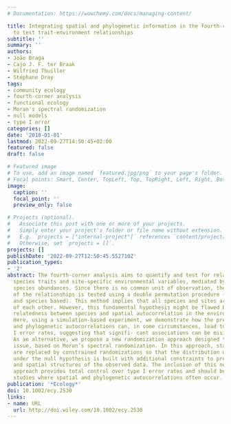 ```yaml
---
# Documentation: https://wowchemy.com/docs/managing-content/

title: Integrating spatial and phylogenetic information in the fourth-corner analysis
  to test trait-environment relationships
subtitle: ''
summary: ''
authors:
- João Braga
- Cajo J. F. ter Braak
- Wilfried Thuiller
- Stéphane Dray
tags:
- community ecology
- fourth-corner analysis
- functional ecology
- Moran's spectral randomization
- null models
- type I error
categories: []
date: '2018-01-01'
lastmod: 2022-09-27T14:50:45+02:00
featured: false
draft: false

# Featured image
# To use, add an image named `featured.jpg/png` to your page's folder.
# Focal points: Smart, Center, TopLeft, Top, TopRight, Left, Right, BottomLeft, Bottom, BottomRight.
image:
  caption: ''
  focal_point: ''
  preview_only: false

# Projects (optional).
#   Associate this post with one or more of your projects.
#   Simply enter your project's folder or file name without extension.
#   E.g. `projects = ["internal-project"]` references `content/project/deep-learning/index.md`.
#   Otherwise, set `projects = []`.
projects: []
publishDate: '2022-09-27T12:50:45.552710Z'
publication_types:
- '2'
abstract: The fourth-corner analysis aims to quantify and test for relationships between
  species traits and site-specific environmental variables, mediated by site-specific
  species abundances. Since there is no common unit of observation, the significance
  of the relationships is tested using a double permutation procedure (site based
  and species based). This method implies that all species and sites are independent
  of each other. However, this fundamental hypothesis might be flawed because of phylogenetic
  relatedness between species and spatial autocorrelation in the environmental data.
  Here, using a simulation-based experiment, we demonstrate how the presence of spatial
  and phylogenetic autocorrelations can, in some circumstances, lead to inflated type
  I error rates, suggesting that signifi- cant associations can be misidentified.
  As an alternative, we propose a new randomization approach designed to avoid this
  issue, based on Moran’s spectral randomization. In this approach, standard permutations
  are replaced by constrained randomizations so that the distribution of the statistic
  under the null hypothesis is built with additional constraints to preserve the phylogenetic
  and spatial structures of the observed data. The inclusion of this new randomization
  approach provides total control over type I error rates and should be used in real
  studies where spatial and phylogenetic autocorrelations often occur.
publication: '*Ecology*'
doi: 10.1002/ecy.2530
links:
- name: URL
  url: http://doi.wiley.com/10.1002/ecy.2530
---
```

